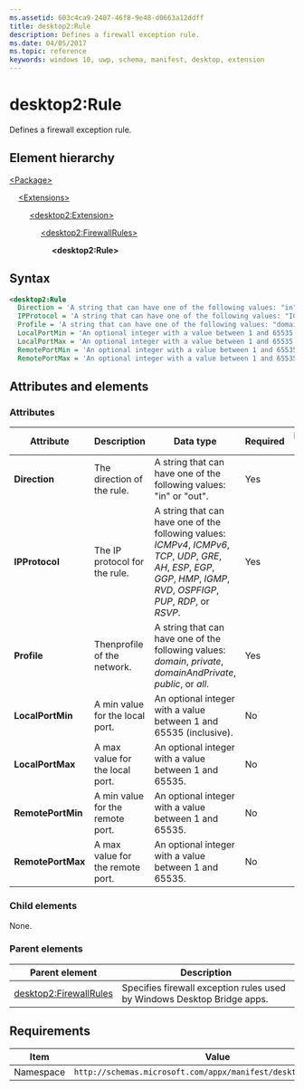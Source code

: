 ```yaml
---
ms.assetid: 603c4ca9-2407-46f8-9e48-d0663a12ddff
title: desktop2:Rule
description: Defines a firewall exception rule.
ms.date: 04/05/2017
ms.topic: reference
keywords: windows 10, uwp, schema, manifest, desktop, extension 
---
```


# desktop2:Rule

Defines a firewall exception rule.

## Element hierarchy

[\<Package\>](element-package.md)

&nbsp;&nbsp;&nbsp;&nbsp;[\<Extensions\>](element-1-extensions.md)

&nbsp;&nbsp;&nbsp;&nbsp; &nbsp;&nbsp;&nbsp;&nbsp;[\<desktop2:Extension\>](element-desktop2-package-extension.md)

&nbsp;&nbsp;&nbsp;&nbsp; &nbsp;&nbsp;&nbsp;&nbsp; &nbsp;&nbsp;&nbsp;&nbsp;[\<desktop2:FirewallRules\>](element-desktop2-firewallrules.md)

&nbsp;&nbsp;&nbsp;&nbsp; &nbsp;&nbsp;&nbsp;&nbsp; &nbsp;&nbsp;&nbsp;&nbsp; &nbsp;&nbsp;&nbsp;&nbsp;**\<desktop2:Rule\>**

## Syntax

```xml
<desktop2:Rule
  Direction = 'A string that can have one of the following values: "in" or "out".'
  IPProtocol = 'A string that can have one of the following values: "ICMPv4", "ICMPv6", "TCP", "UDP", "GRE", "AH", "ESP", "EGP", "GGP", "HMP", "IGMP", "RVD", "OSPFIGP", "PUP", "RDP", or "RSVP".'
  Profile = 'A string that can have one of the following values: "domain", "private", "domainAndPrivate", "public", or "all".'
  LocalPortMin = 'An optional integer with a value between 1 and 65535 (inclusive).'
  LocalPortMax = 'An optional integer with a value between 1 and 65535.'
  RemotePortMin = 'An optional integer with a value between 1 and 65535.'
  RemotePortMax = 'An optional integer with a value between 1 and 65535.' />
```

## Attributes and elements

### Attributes

| Attribute | Description | Data type | Required | Default value |
|-|-|-|-|-|
| **Direction** | The direction of the rule. | A string that can have one of the following values: "in" or "out". | Yes |  |
| **IPProtocol** | The IP protocol for the rule. | A string that can have one of the following values: *ICMPv4*, *ICMPv6*, *TCP*, *UDP*, *GRE*, *AH*, *ESP*, *EGP*, *GGP*, *HMP*, *IGMP*, *RVD*, *OSPFIGP*, *PUP*, *RDP*, or *RSVP*. | Yes |  |
| **Profile** | Thenprofile of the network. | A string that can have one of the following values: *domain*, *private*, *domainAndPrivate*, *public*, or *all*. | Yes |  |
| **LocalPortMin** | A min value for the local port. | An optional integer with a value between 1 and 65535 (inclusive). | No |  |
| **LocalPortMax** | A max value for the local port. | An optional integer with a value between 1 and 65535. | No |  |
| **RemotePortMin** | A min value for the remote port. | An optional integer with a value between 1 and 65535. | No |  |
| **RemotePortMax** | A max value for the remote port. | An optional integer with a value between 1 and 65535. | No |  |

### Child elements

None.

### Parent elements

| Parent element | Description |
|-|-|
| [desktop2:FirewallRules](element-desktop2-firewallrules.md) | Specifies firewall exception rules used by Windows Desktop Bridge apps. |

## Requirements

| Item  | Value  |
|--|--|
| Namespace | `http://schemas.microsoft.com/appx/manifest/desktop/windows10/2` |
